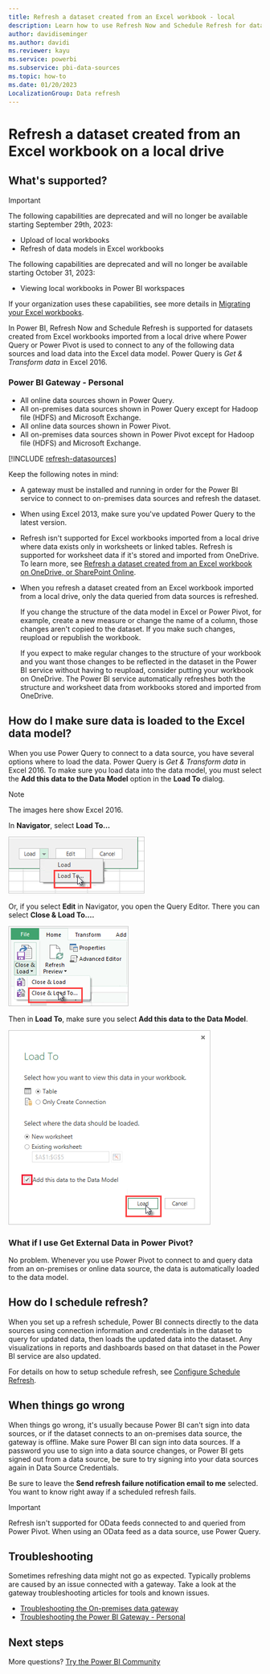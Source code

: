 ```yaml
---
title: Refresh a dataset created from an Excel workbook - local
description: Learn how to use Refresh Now and Schedule Refresh for datasets created from Excel workbooks imported from a local drive.
author: davidiseminger
ms.author: davidi
ms.reviewer: kayu
ms.service: powerbi
ms.subservice: pbi-data-sources
ms.topic: how-to
ms.date: 01/20/2023
LocalizationGroup: Data refresh
---
```

# Refresh a dataset created from an Excel workbook on a local drive

## What's supported?

> [!IMPORTANT]
> The following capabilities are deprecated and will no longer be available starting September 29th, 2023:
> - Upload of local workbooks
> - Refresh of data models in Excel workbooks
>
> The following capabilities are deprecated and will no longer be available starting October 31, 2023:
> - Viewing local workbooks in Power BI workspaces
>
> If your organization uses these capabilities, see more details in [Migrating your Excel workbooks](../service-excel-workbook-files#migrating-your-excel-workbooks).  

In Power BI, Refresh Now and Schedule Refresh is supported for datasets created from Excel workbooks imported from a local drive where Power Query or Power Pivot is used to connect to any of the following data sources and load data into the Excel data model. Power Query is *Get & Transform data* in Excel 2016.

### Power BI Gateway - Personal

* All online data sources shown in Power Query.
* All on-premises data sources shown in Power Query except for Hadoop file (HDFS) and Microsoft Exchange.
* All online data sources shown in Power Pivot.
* All on-premises data sources shown in Power Pivot except for Hadoop file (HDFS) and Microsoft Exchange.

<!-- Refresh Data sources-->
[!INCLUDE [refresh-datasources](../includes/refresh-datasources.md)]

Keep the following notes in mind:

* A gateway must be installed and running in order for the Power BI service to connect to on-premises data sources and refresh the dataset.
* When using Excel 2013, make sure you've updated Power Query to the latest version.
* Refresh isn't supported for Excel workbooks imported from a local drive where data exists only in worksheets or linked tables. Refresh is supported for worksheet data if it's stored and imported from OneDrive. To learn more, see [Refresh a dataset created from an Excel workbook on OneDrive, or SharePoint Online](refresh-excel-file-onedrive.md).
* When you refresh a dataset created from an Excel workbook imported from a local drive, only the data queried from data sources is refreshed.

  If you change the structure of the data model in Excel or Power Pivot, for example, create a new measure or change the name of a column, those changes aren't copied to the dataset. If you make such changes, reupload or republish the workbook.

  If you expect to make regular changes to the structure of your workbook and you want those changes to be reflected in the dataset in the Power BI service without having to reupload, consider putting your workbook on OneDrive. The Power BI service automatically refreshes both the structure and worksheet data from workbooks stored and imported from OneDrive.

## How do I make sure data is loaded to the Excel data model?

When you use Power Query to connect to a data source, you have several options where to load the data. Power Query is *Get & Transform data* in Excel 2016. To make sure you load data into the data model, you must select the **Add this data to the Data Model** option in the **Load To** dialog.

> [!NOTE]
> The images here show Excel 2016.

In **Navigator**, select **Load To…**

![Screenshot of the Load To in Navigator, showing the Load To selection.](media/refresh-excel-file-local-drive/refresh_loadtodm_1.png)

Or, if you select **Edit** in Navigator, you open the Query Editor. There you can select **Close & Load To….**

![Screenshot of the Home tab in Navigator, showing the Close and Load To selection.](media/refresh-excel-file-local-drive/refresh_loadtodm_2.png)

Then in **Load To**, make sure you select **Add this data to the Data Model**.

![Screenshot of the Load To dialog, showing the Add this data to the Data Model box is checked.](media/refresh-excel-file-local-drive/refresh_loadtodm_3.png)

### What if I use Get External Data in Power Pivot?

No problem. Whenever you use Power Pivot to connect to and query data from an on-premises or online data source, the data is automatically loaded to the data model.

## How do I schedule refresh?

When you set up a refresh schedule, Power BI connects directly to the data sources using connection information and credentials in the dataset to query for updated data, then loads the updated data into the dataset. Any visualizations in reports and dashboards based on that dataset in the Power BI service are also updated.

For details on how to setup schedule refresh, see [Configure Schedule Refresh](refresh-scheduled-refresh.md).

## When things go wrong

When things go wrong, it's usually because Power BI can't sign into data sources, or if the dataset connects to an on-premises data source, the gateway is offline. Make sure Power BI can sign into data sources. If a password you use to sign into a data source changes, or Power BI gets signed out from a data source, be sure to try signing into your data sources again in Data Source Credentials.

Be sure to leave the **Send refresh failure notification email to me** selected. You want to know right away if a scheduled refresh fails.

> [!IMPORTANT]
> Refresh isn't supported for OData feeds connected to and queried from Power Pivot. When using an OData feed as a data source, use Power Query.

## Troubleshooting

Sometimes refreshing data might not go as expected. Typically problems are caused by an issue connected with a gateway. Take a look at the gateway troubleshooting articles for tools and known issues.

* [Troubleshooting the On-premises data gateway](service-gateway-onprem-tshoot.md)
* [Troubleshooting the Power BI Gateway - Personal](service-admin-troubleshooting-power-bi-personal-gateway.md)

## Next steps

More questions? [Try the Power BI Community](https://community.powerbi.com/)
